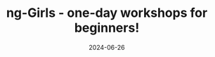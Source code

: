 ---
slug: ng-girls-workshop-2024-06
tag: Diversity
title: ng-Girls - one-day workshops for beginners!
description: We are holding a one-day workshops for beginners!
date: '2024-06-26'
authors: '[{"name": "ngGirls team","biography":"","image": "photo/authors/ng-girls.webp","link": "https://www.ng-girls.org"}]'
location: '{"name": "TBD","mapsLink":""}'
image: /photo/workshop-ng-girls-20231130.webp
link: /workshops/ng-girls-workshop-2024-06
ticket: https://www.ng-girls.org/event/rome-2024
col: 2
---